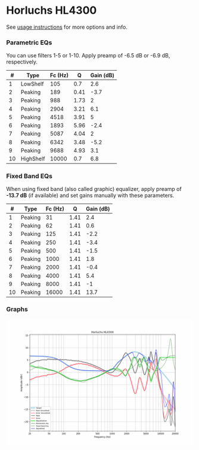 # Horluchs HL4300
See [usage instructions](https://github.com/jaakkopasanen/AutoEq#usage) for more options and info.

### Parametric EQs
You can use filters 1-5 or 1-10. Apply preamp of -6.5 dB or -6.9 dB, respectively.

|   # | Type      |   Fc (Hz) |    Q |   Gain (dB) |
|-----|-----------|-----------|------|-------------|
|   1 | LowShelf  |       105 | 0.7  |         2.6 |
|   2 | Peaking   |       189 | 0.41 |        -3.7 |
|   3 | Peaking   |       988 | 1.73 |         2   |
|   4 | Peaking   |      2904 | 3.21 |         6.1 |
|   5 | Peaking   |      4518 | 3.91 |         5   |
|   6 | Peaking   |      1893 | 5.96 |        -2.4 |
|   7 | Peaking   |      5087 | 4.04 |         2   |
|   8 | Peaking   |      6342 | 3.48 |        -5.2 |
|   9 | Peaking   |      9688 | 4.93 |         3.1 |
|  10 | HighShelf |     10000 | 0.7  |         6.8 |

### Fixed Band EQs
When using fixed band (also called graphic) equalizer, apply preamp of **-13.7 dB** (if available) and set gains manually with these parameters.

|   # | Type    |   Fc (Hz) |    Q |   Gain (dB) |
|-----|---------|-----------|------|-------------|
|   1 | Peaking |        31 | 1.41 |         2.4 |
|   2 | Peaking |        62 | 1.41 |         0.6 |
|   3 | Peaking |       125 | 1.41 |        -2.2 |
|   4 | Peaking |       250 | 1.41 |        -3.4 |
|   5 | Peaking |       500 | 1.41 |        -1.5 |
|   6 | Peaking |      1000 | 1.41 |         1.8 |
|   7 | Peaking |      2000 | 1.41 |        -0.4 |
|   8 | Peaking |      4000 | 1.41 |         5.4 |
|   9 | Peaking |      8000 | 1.41 |        -1   |
|  10 | Peaking |     16000 | 1.41 |        13.7 |

### Graphs
![](./Horluchs%20HL4300.png)
